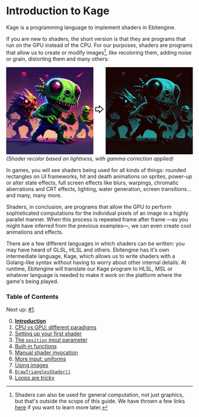 # Introduction to Kage

Kage is a programming language to implement shaders in Ebitengine.

If you are new to shaders, the short version is that they are programs that run on the GPU instead of the CPU. For our purposes, shaders are programs that allow us to create or modify images[^1], like recoloring them, adding noise or grain, distorting them and many others:

![](https://github.com/tinne26/kage-desk/blob/main/img/zombie_aliens_recolor.webp?raw=true)
*(Shader recolor based on lightness, with gamma correction applied)*

In games, you will see shaders being used for all kinds of things: rounded rectangles on UI frameworks, hit and death animations on sprites, power-up or alter state effects, full screen effects like blurs, warpings, chromatic aberrations and CRT effects, lighting, water generation, screen transitions... and many, many more.

<!-- TODO: video of a few cool shaders to make the contextualization stick -->

Shaders, in conclusion, are programs that allow the GPU to perform sophisticated computations for the individual pixels of an image in a highly parallel manner. When this process is repeated frame after frame —as you might have inferred from the previous examples—, we can even create cool animations and effects.

There are a few different languages in which shaders can be written: you may have heard of GLSL, HLSL and others. Ebitengine has it's own intermediate language, Kage, which allows us to write shaders with a Golang-like syntax without having to worry about other internal details. At runtime, Ebitengine will translate our Kage program to HLSL, MSL or whatever language is needed to make it work on the platform where the game's being played.

### Table of Contents
Next up: [#1](https://github.com/tinne26/kage-desk/blob/main/docs/tutorials/intro/01_cpu_vs_gpu.md).

0. [**Introduction**](https://github.com/tinne26/kage-desk/blob/main/docs/tutorials/intro/00_introduction.md)
1. [CPU vs GPU: different paradigms](https://github.com/tinne26/kage-desk/blob/main/docs/tutorials/intro/01_cpu_vs_gpu.md)
2. [Setting up your first shader](https://github.com/tinne26/kage-desk/blob/main/docs/tutorials/intro/02_shader_setup.md)
3. [The `position` input parameter](https://github.com/tinne26/kage-desk/blob/main/docs/tutorials/intro/03_position_input.md)
4. [Built-in functions](https://github.com/tinne26/kage-desk/blob/main/docs/tutorials/intro/04_built_in_functions.md)
5. [Manual shader invocation](https://github.com/tinne26/kage-desk/blob/main/docs/tutorials/intro/05_invoke_shader.md)
6. [More input: uniforms](https://github.com/tinne26/kage-desk/blob/main/docs/tutorials/intro/06_uniforms.md)
7. [Using images](https://github.com/tinne26/kage-desk/blob/main/docs/tutorials/intro/07_images.md)
8. [`DrawTrianglesShader()`](https://github.com/tinne26/kage-desk/blob/main/docs/tutorials/intro/08_triangles.md)
9. [Loops are tricky](https://github.com/tinne26/kage-desk/blob/main/docs/tutorials/intro/09_loops.md)

[^1]: Shaders can also be used for general computation, not just graphics, but that's outside the scope of this guide. We have thrown a few links [here](https://github.com/tinne26/kage-desk/blob/main/docs/general_links.md) if you want to learn more later.
